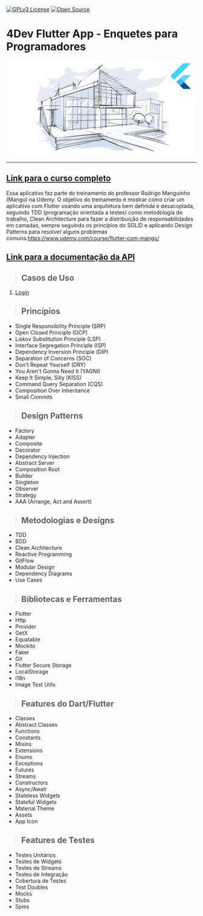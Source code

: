 [![GPLv3 License](https://img.shields.io/badge/License-GPL%20v3-yellow.svg)](https://opensource.org/licenses/)
[![Open Source](https://badges.frapsoft.com/os/v1/open-source.svg?v=103)](https://opensource.org/)

# **4Dev Flutter App - Enquetes para Programadores**

[![alt text](./requirements/assets/course-logo.png "Link para o curso completo")](https://www.udemy.com/course/flutter-com-mango/)

---

## [**Link para o curso completo**](https://www.udemy.com/course/flutter-com-mango/)

Essa aplicativo faz parte do treinamento do professor Rodrigo Manguinho (Mango) na Udemy.
O objetivo do treinamento é mostrar como criar um aplicativo com Flutter usando uma arquitetura bem definida e desacoplada, seguindo TDD (programação orientada a testes) como metodologia de trabalho, Clean Architecture para fazer a distribuição de responsabilidades em camadas, sempre seguindo os princípios do SOLID e aplicando Design Patterns para resolver alguns problemas comuns.https://www.udemy.com/course/flutter-com-mango/

## [**Link para a documentação da API**](http://fordevs.herokuapp.com/api-docs)

> ## Casos de Uso

1. [Login](./requirements/use_cases/remote_authentication.md)

> ## Princípios

- Single Responsibility Principle (SRP)
- Open Closed Principle (OCP)
- Liskov Substitution Principle (LSP)
- Interface Segregation Principle (ISP)
- Dependency Inversion Principle (DIP)
- Separation of Concerns (SOC)
- Don't Repeat Yourself (DRY)
- You Aren't Gonna Need It (YAGNI)
- Keep It Simple, Silly (KISS)
- Command Query Separation (CQS)
- Composition Over Inheritance
- Small Commits

> ## Design Patterns

- Factory
- Adapter
- Composite
- Decorator
- Dependency Injection
- Abstract Server
- Composition Root
- Builder
- Singleton
- Observer
- Strategy
- AAA (Arrange, Act and Assert)

> ## Metodologias e Designs

- TDD
- BDD
- Clean Architecture
- Reactive Programming
- GitFlow
- Modular Design
- Dependency Diagrams
- Use Cases

> ## Bibliotecas e Ferramentas

- Flutter
- Http
- Provider
- GetX
- Equatable
- Mockito
- Faker
- Git
- Flutter Secure Storage
- LocalStorage
- i18n
- Image Test Utils

> ## Features do Dart/Flutter

- Classes
- Abstract Classes
- Functions
- Constants
- Mixins
- Extensions
- Enums
- Exceptions
- Futures
- Streams
- Constructors
- Async/Await
- Stateless Widgets
- Stateful Widgets
- Material Theme
- Assets
- App Icon

> ## Features de Testes

- Testes Unitários
- Testes de Widgets
- Testes de Streams
- Testes de Integração
- Cobertura de Testes
- Test Doubles
- Mocks
- Stubs
- Spies
